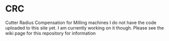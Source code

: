 # CRC
Cutter Radius Compensation for Milling machines
I do not have the code uploaded to this site yet. I am currently working on it though. 
Please see the wiki page for this repository for information
